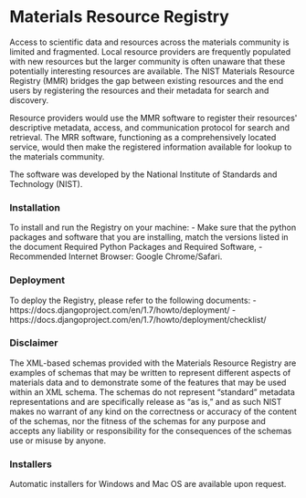 Materials Resource Registry
===========================

Access to scientific data and resources across the materials community is limited and fragmented. Local resource providers are frequently populated with new resources but the larger community is often unaware that these potentially interesting resources are available. The NIST Materials Resource Registry (MMR) bridges the gap between existing resources and the end users by registering the resources and their metadata for search and discovery. 

Resource providers would use the MMR software to register their resources' descriptive metadata, access, and communication protocol for search and retrieval. The MRR software, functioning as a comprehensively located service, would then make the registered information available for lookup to the materials community.

The software was developed by the National Institute of Standards and Technology (NIST).

<h3>Installation</h3>
To install and run the Registry on your machine:
- Make sure that the python packages and software that you are installing, match the versions listed in the document Required Python Packages and Required Software,
- Recommended Internet Browser: Google Chrome/Safari.

<h3>Deployment</h3>
To deploy the Registry, please refer to the following documents:
- https://docs.djangoproject.com/en/1.7/howto/deployment/
- https://docs.djangoproject.com/en/1.7/howto/deployment/checklist/

<h3>Disclaimer</h3>

The XML-based schemas provided with the Materials Resource Registry are examples of schemas that may be written to represent different aspects of materials data and to demonstrate some of the features that may be used within an XML schema. The schemas do not represent “standard” metadata representations and are specifically release as “as is,” and as such NIST makes no warrant of any kind on the correctness or accuracy of the content of the schemas, nor the fitness of the schemas for any purpose and accepts any liability or responsibility for the consequences of the schemas use or misuse by anyone. 

<h3>Installers</h3>

Automatic installers for Windows and Mac OS are available upon request.
